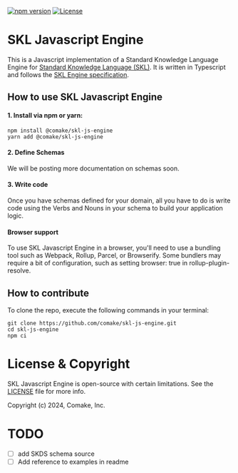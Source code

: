 [![npm version](https://badge.fury.io/js/@comake%2Fskl-js-engine.svg)](https://badge.fury.io/js/@comake%2Fskl-js-engine) [![License](https://img.shields.io/badge/License-BSD_4--Clause-blue.svg)](https://spdx.org/licenses/BSD-4-Clause.html)

# SKL Javascript Engine

This is a Javascript implementation of a Standard Knowledge Language Engine for [Standard Knowledge Language (SKL)](https://www.comake.io/skl). It is written in Typescript and follows the [SKL Engine specification](https://docs.standardknowledge.com/get-started/engine).


## How to use SKL Javascript Engine

#### 1. Install via npm or yarn:

```shell
npm install @comake/skl-js-engine
yarn add @comake/skl-js-engine
```

#### 2. Define Schemas

We will be posting more documentation on schemas soon.

#### 3. Write code

Once you have schemas defined for your domain, all you have to do is write code using the Verbs and Nouns in your schema to build your application logic.

#### Browser support
To use SKL Javascript Engine in a browser, you'll need to use a bundling tool such as Webpack, Rollup, Parcel, or Browserify. Some bundlers may require a bit of configuration, such as setting browser: true in rollup-plugin-resolve.

## How to contribute

To clone the repo, execute the following commands in your terminal:
```shell
git clone https://github.com/comake/skl-js-engine.git
cd skl-js-engine
npm ci
```

# License & Copyright

SKL Javascript Engine is open-source with certain limitations. See the [LICENSE](LICENSE.md) file for more info.

Copyright (c) 2024, Comake, Inc.

# TODO

- [ ] add SKDS schema source
- [ ] Add reference to examples in readme
